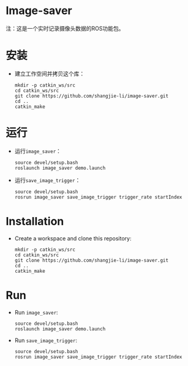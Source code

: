 # Image-saver

注：这是一个实时记录摄像头数据的ROS功能包。

# 安装
 - 建立工作空间并拷贝这个库：
   ```Shell
   mkdir -p catkin_ws/src
   cd catkin_ws/src
   git clone https://github.com/shangjie-li/image-saver.git
   cd ..
   catkin_make
   ```

# 运行
 - 运行`image_saver`：
   ```Shell
   source devel/setup.bash
   roslaunch image_saver demo.launch
   ```
 - 运行`save_image_trigger`：
   ```Shell
   source devel/setup.bash
   rosrun image_saver save_image_trigger trigger_rate startIndex
   ```

# Installation
 - Create a workspace and clone this repository:
    ```Shell
   mkdir -p catkin_ws/src
   cd catkin_ws/src
   git clone https://github.com/shangjie-li/image-saver.git
   cd ..
   catkin_make
   ```

# Run
 - Run `image_saver`:
   ```Shell
   source devel/setup.bash
   roslaunch image_saver demo.launch
   ```
 - Run `save_image_trigger`:
   ```Shell
   source devel/setup.bash
   rosrun image_saver save_image_trigger trigger_rate startIndex
   ```   
   
   
